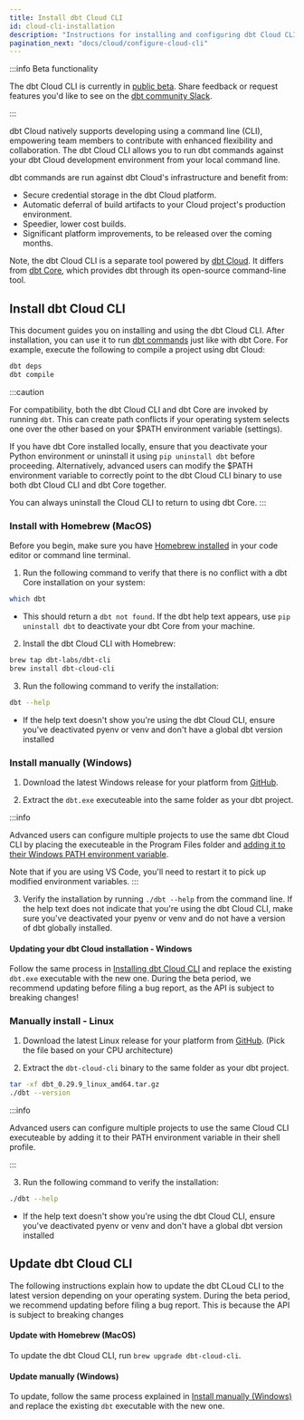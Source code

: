 ```yaml
---
title: Install dbt Cloud CLI 
id: cloud-cli-installation
description: "Instructions for installing and configuring dbt Cloud CLI"
pagination_next: "docs/cloud/configure-cloud-cli"
---
```


:::info Beta functionality

The dbt Cloud CLI is currently in [public beta](/docs/dbt-versions/product-lifecycles#dbt-cloud). Share feedback or request features you'd like to see on the [dbt community Slack](https://getdbt.slack.com/archives/C05M77P54FL).

::: 

dbt Cloud natively supports developing using a command line (CLI), empowering team members to contribute with enhanced flexibility and collaboration. The dbt Cloud CLI allows you to run dbt commands against your dbt Cloud development environment from your local command line.

dbt commands are run against dbt Cloud's infrastructure and benefit from:

* Secure credential storage in the dbt Cloud platform.
* Automatic deferral of build artifacts to your Cloud project's production environment. 
* Speedier, lower cost builds.
* Significant platform improvements, to be released over the coming months.

Note, the dbt Cloud CLI is a separate tool powered by [dbt Cloud](/docs/cloud/about-cloud/dbt-cloud-features). It differs from [dbt Core](https://github.com/dbt-labs/dbt-core), which provides dbt through its open-source command-line tool.

## Install dbt Cloud CLI

This document guides you on installing and using the dbt Cloud CLI. After installation, you can use it to run [dbt commands](/reference/dbt-commands) just like with dbt Core. For example, execute the following to compile a project using dbt Cloud:

```bash
dbt deps
dbt compile
```

:::caution

For compatibility, both the dbt Cloud CLI and dbt Core are invoked by running `dbt`. This can create path conflicts if your operating system selects one over the other based on your $PATH environment variable (settings).

If you have dbt Core installed locally, ensure that you deactivate your Python environment or uninstall it using `pip uninstall dbt` before proceeding.  Alternatively, advanced users can modify the $PATH environment variable to correctly point to the dbt Cloud CLI binary to use both dbt Cloud CLI and dbt Core together.

You can always uninstall the Cloud CLI to return to using dbt Core.
:::

### Install with Homebrew (MacOS)

Before you begin, make sure you have [Homebrew installed](http://brew.sh/) in your code editor or command line terminal. 

1. Run the following command to verify that there is no conflict with a dbt Core installation on your system:
   
```bash
which dbt
```
   - This should return a `dbt not found`. If the dbt help text appears, use `pip uninstall dbt` to deactivate your dbt Core from your machine.
  
2. Install the dbt Cloud CLI with Homebrew: 

```bash
brew tap dbt-labs/dbt-cli
brew install dbt-cloud-cli
```

3. Run the following command to verify the installation:

```bash
dbt --help
```

- If the help text doesn't show you're using the dbt Cloud CLI, ensure you've deactivated pyenv or venv and don't have a global dbt version installed
  
### Install manually (Windows)

1. Download the latest Windows release for your platform from [GitHub](https://github.com/dbt-labs/dbt-cli/releases).

2. Extract the `dbt.exe` executeable into the same folder as your dbt project.

:::info

Advanced users can configure multiple projects to use the same dbt Cloud CLI by placing the executeable in the Program Files folder and [adding it to their Windows PATH environment variable](https://medium.com/@kevinmarkvi/how-to-add-executables-to-your-path-in-windows-5ffa4ce61a53).

Note that if you are using VS Code, you'll need to restart it to pick up modified environment variables.
:::

3. Verify the installation by running `./dbt --help` from the command line. If the help text does not indicate that you're using the dbt Cloud CLI, make sure you've deactivated your pyenv or venv and do not have a version of dbt globally installed.

#### Updating your dbt Cloud installation - Windows

Follow the same process in [Installing dbt Cloud CLI](#manually-install---windows) and replace the existing `dbt.exe` executable with the new one. During the beta period, we recommend updating before filing a bug report, as the API is subject to breaking changes!

### Manually install - Linux 

1. Download the latest Linux release for your platform from [GitHub](https://github.com/dbt-labs/dbt-cli/releases). (Pick the file based on your CPU architecture)

2. Extract the `dbt-cloud-cli` binary to the same folder as your dbt project.

```bash
tar -xf dbt_0.29.9_linux_amd64.tar.gz
./dbt --version
```

:::info

Advanced users can configure multiple projects to use the same Cloud CLI executeable by adding it to their PATH environment variable in their shell profile.

:::

3. Run the following command to verify the installation:

```bash
./dbt --help
```

- If the help text doesn't show you're using the dbt Cloud CLI, ensure you've deactivated pyenv or venv and don't have a global dbt version installed

## Update dbt Cloud CLI

The following instructions explain how to update the dbt CLoud CLI to the latest version depending on your operating system. During the beta period, we recommend updating before filing a bug report. This is because the API is subject to breaking changes

#### Update with Homebrew (MacOS)

To update the dbt Cloud CLI, run `brew upgrade dbt-cloud-cli`. 
#### Update manually (Windows)

To update, follow the same process explained in [Install manually (Windows)](#install-manually-windows) and replace the existing `dbt` executable with the new one.
